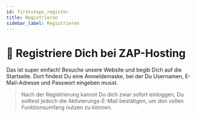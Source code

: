 ```yaml
---
id: firststeps_register
title: Registrieren
sidebar_label: Registrieren
---
```


# 🔐 Registriere Dich bei ZAP-Hosting
Das ist super einfach! Besuche unsere Website und begib Dich auf die Startseite. Dort findest Du eine Anmeldemaske, bei der Du Usernamen, E-Mail-Adresse und Passwort eingeben musst.

<bild>


>  Nach der Registrierung kannst Du dich zwar sofort einloggen, Du solltest jedoch die Aktivierungs-E-Mail bestätigen, um den vollen Funktionsumfang nutzen zu können.